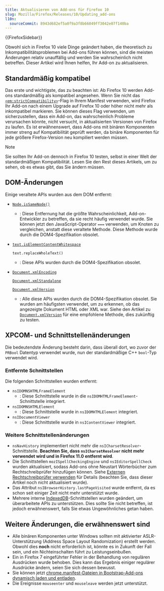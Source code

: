 ```yaml
---
title: Aktualisieren von Add-ons für Firefox 10
slug: Mozilla/Firefox/Releases/10/Updating_add-ons
l10n:
  sourceCommit: 8943d682ef5a0f9a3f8b66049ff3042e07f140ba
---
```


{{FirefoxSidebar}}

Obwohl sich in Firefox 10 viele Dinge geändert haben, die theoretisch zu Inkompatibilitätsproblemen bei Add-ons führen können, sind die meisten Änderungen relativ unauffällig und werden Sie wahrscheinlich nicht betreffen. Dieser Artikel wird Ihnen helfen, Ihr Add-on zu aktualisieren.

## Standardmäßig kompatibel

Das erste und wichtigste, das zu beachten ist: Ab Firefox 10 werden Add-ons standardmäßig als kompatibel angesehen. Wenn Sie nicht das [`<em:strictCompatibility>`](/de/docs/Install_Manifests#strictcompatibility)-Flag in Ihrem Manifest verwenden, wird Firefox Ihr Add-on nach einem Upgrade auf Firefox 10 oder höher nicht mehr als inkompatibel markieren. Sie können dieses Flag verwenden, um sicherzustellen, dass ein Add-on, das wahrscheinlich Probleme verursachen könnte, nicht versucht, in aktualisierten Versionen von Firefox zu laufen. Es ist erwähnenswert, dass Add-ons mit binären Komponenten immer streng auf Kompatibilität geprüft werden, da binäre Komponenten für jede größere Firefox-Version neu kompiliert werden müssen.

> [!NOTE]
> Sie sollten Ihr Add-on dennoch in Firefox 10 testen, selbst in einer Welt der standardmäßigen Kompatibilität. Lesen Sie den Rest dieses Artikels, um zu sehen, ob es etwas gibt, das Sie ändern müssen.

## DOM-Änderungen

Einige veraltete APIs wurden aus dem DOM entfernt:

- [`Node.isSameNode()`](/de/docs/Web/API/Node/isSameNode)
  - : Diese Entfernung hat die größte Wahrscheinlichkeit, Add-on-Entwickler zu betreffen, da sie recht häufig verwendet wurde. Sie können jetzt den JavaScript-Operator `===` verwenden, um Knoten zu vergleichen, anstatt diese veraltete Methode. Diese Methode wurde durch die DOM4-Spezifikation obsolet.
- [`text.isElementContentWhitespace`](/de/docs/Web/API/Text/isElementContentWhitespace)

  `text.replaceWholeText()`

  - : Diese APIs wurden durch die DOM4-Spezifikation obsolet.

- [`Document.xmlEncoding`](/de/docs/Web/API/Document/xmlEncoding)

  [`Document.xmlStandalone`](/de/docs/Web/API/Document/xmlStandalone)

  [`Document.xmlVersion`](/de/docs/Web/API/Document/xmlVersion)

  - : Alle diese APIs wurden durch die DOM4-Spezifikation obsolet. Sie wurden am häufigsten verwendet, um zu erkennen, ob das angezeigte Dokument HTML oder XML war. Siehe den Artikel zu [`Document.xmlVersion`](/de/docs/Web/API/Document/xmlVersion) für eine empfohlene Methode, dies zukünftig zu testen.

## XPCOM- und Schnittstellenänderungen

Die bedeutendste Änderung besteht darin, dass überall dort, wo zuvor der `PRBool` Datentyp verwendet wurde, nun der standardmäßige C++ `bool`-Typ verwendet wird.

### Entfernte Schnittstellen

Die folgenden Schnittstellen wurden entfernt:

- `nsIDOMNSHTMLFrameElement`
  - : Diese Schnittstelle wurde in die `nsIDOMHTMLFrameElement`-Schnittstelle integriert.
- `nsIDOMNSHTMLElement`
  - : Diese Schnittstelle wurde in `nsIDOMHTMLElement` integriert.
- `nsIDocumentViewer`
  - : Diese Schnittstelle wurde in `nsIContentViewer` integriert.

### Weitere Schnittstellenänderungen

- `nsNavHistory` implementiert nicht mehr die `nsICharsetResolver`-Schnittstelle. **Beachten Sie, dass `nsICharsetResolver` nicht mehr verwendet wird und in Firefox 11.0 entfernt wird**.
- Die Schnittstellen `mozISpellCheckingEngine` und `nsIEditorSpellCheck` wurden aktualisiert, sodass Add-ons ohne Neustart Wörterbücher zum Rechtschreibprüfer hinzufügen können. Siehe [Externen Rechtschreibprüfer verwenden](/en-US/Using_an_External_Spell-checker) für Details (beachten Sie, dass dieser Artikel noch nicht aktualisiert wurde).
- Das Attribut `nsIBrowserHistory.lastPageVisited` wurde entfernt, da es schon seit einiger Zeit nicht mehr unterstützt wurde.
- Mehrere interne [IndexedDB](/de/docs/Web/API/IndexedDB_API)-Schnittstellen wurden geändert, um überarbeitete APIs zu unterstützen. Dies sollte Sie nicht betreffen, ist jedoch erwähnenswert, falls Sie etwas Ungewöhnliches getan haben.

## Weitere Änderungen, die erwähnenswert sind

- Alle binären Komponenten unter Windows sollten mit aktivierter ASLR-Unterstützung (Address Space Layout Randomization) erstellt werden. Obwohl dies **noch** nicht erforderlich ist, könnte es in Zukunft der Fall sein, und ein Nichteinschalten führt zu Leistungseinbußen.
- Ein in Firefox 7 eingeführter Fehler in der Behandlung von regulären Ausdrücken wurde behoben. Dies kann das Ergebnis einiger regulärer Ausdrücke ändern, seien Sie sich dessen bewusst.
- Sie können jetzt [chrome.manifest-Dateien in Bootstrap-Add-ons dynamisch laden und entladen](/de/docs/Extensions/Bootstrapped_extensions#Adding_user_interface_with_a_chrome.manifest).
- Die Ereignisse `mouseenter` und `mouseleave` werden jetzt unterstützt.
